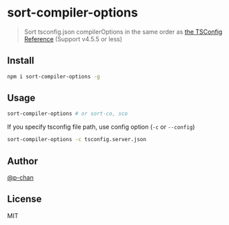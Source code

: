 # sort-compiler-options

> Sort tsconfig.json compilerOptions in the same order as [the TSConfig Reference](https://www.typescriptlang.org/tsconfig#compilerOptions) (Support v4.5.5 or less)

## Install

```sh
npm i sort-compiler-options -g
```

## Usage

```sh
sort-compiler-options # or sort-co, sco
```

If you specify tsconfig file path, use config option (`-c` or `--config`)

```sh
sort-compiler-options -c tsconfig.server.json
```

## Author

[@p-chan](https://github.com/p-chan)

## License

MIT
